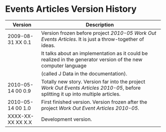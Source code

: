 ﻿Events Articles Version History
===============================

| Version            | Description                                                                                                                        |
|--------------------|------------------------------------------------------------------------------------------------------------------------------------|
| 2009-08-31 XX  0.1 | Version frozen before project *2010-05 Work Out Events Articles*. It is just a throw-together of ideas.                            |
|                    | It talks about an implementation as it could be realized in the generator version of the new computer language                     |
|                    | (called J Data in the documentation).                                                                                              |
| 2010-05-14 00  0.9 | Totally new story. Version far into the project *Work Out Events Articles 2010-05*, before splitting it up into multiple articles. |
| 2010-05-14 00  1.0 | First finished version. Version frozen after the project *Work Out Event Articles 2010-05*.                                        |
| XXXX-XX-XX XX  X.X | Development version.                                                                                                               |
